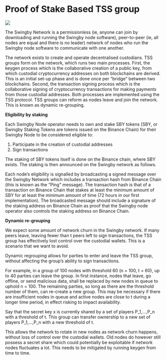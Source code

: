 # Proof of Stake Based TSS group

  


![](https://lh3.googleusercontent.com/upSpkhha2NfOYYwO20uSNTTa6rH9Gkk0rJ7V5cQ6PCFsgFsxwK4B456SJuN264iU5OWM4BlhQuFtJEaPMYZWsveYHzYWH_QXhPRZMTCP-G77mSAhlepDdVxBJ7LHyM_b7aNkCrsw)

The Swingby Network is a permissionless \(ie, anyone can join by downloading and running the Swingby node software\), peer-to-peer \(ie, all nodes are equal and there is no leader\) network of nodes who run the Swingby node software to communicate with one another.

The network exists to create and operate decentralised custodians. TSS groups form on the network, which runs two main processes.  First, the keygen process which is the collaborative creation of a public key, from which custodial cryptocurrency addresses on both blockchains are derived.  This is an initial set-up phase and is done once per “bridge” between two blockchains. Second, the transaction signing process which is the collaborative signing of cryptocurrency transactions for making payments from those custodial addresses.  Both processes are implemented using the TSS protocol. TSS groups can reform as nodes leave and join the network. This is known as dynamic re-grouping.

**Eligibility by staking**

Each Swingby Node operator needs to own and stake SBY tokens \(SBY, or Swingby Staking Tokens are tokens issued on the Binance Chain\) for their Swingby Node to be considered eligible to:

1. Participate in the creation of custodial addresses
2. Sign transactions

The staking of SBY tokens itself is done on the Binance chain, where SBY exists.  The staking is then announced on the Swingby network as follows.

Each node’s eligibility is signalled by broadcasting a signed message over the Swingby Network which includes a transaction hash from Binance Chain \(this is known as the “Ping” message\).  The transaction hash is that of a transaction on Binance Chain that stakes at least the minimum amount of SBY for at least the minimum amount of time \(72 hours in our first implementation\).  The broadcasted message should include a signature of the staking address on Binance Chain as proof that the Swingby node operator also controls the staking address on Binance Chain.

**Dynamic re-grouping**

We expect some amount of network churn in the Swingby network.  If many peers leave, leaving fewer than t peers left to sign transactions, the TSS group has effectively lost control over the custodial wallets. This is a scenario that we want to avoid.

Dynamic regrouping allows for parties to enter and leave the TSS group, without affecting the group’s ability to sign transactions.

For example, in a group of 100 nodes with threshold 60 \(n = 100, t = 60\), up to 40 parties can leave the group. In first instance, nodes that leave, go offline, or send malicious data, shall be replaced by new nodes in queue to uphold n = 100. The remaining parties, so long as there are the threshold number of them, can re-create a new group. This may be necessary if there are insufficient nodes in queue and active nodes are close to t during a longer time period, in effect risking to impact availability.

Say that the secret key x is currently shared by a set of players P\_1,…,P\_n with a threshold of t. This group can transfer ownership to a new set of players P\_1,…,P\_n with a new threshold of t.

This allows the network to rotate in new nodes as network churn happens, without loss of control over the custodial wallets. Old nodes do however still possess a secret share which could potentially be exploitable if network nodes fluctuates a lot. This needs to be mitigated by running keygen from time to time.  
  
  


